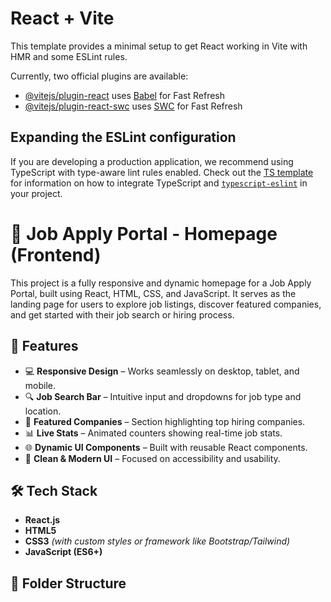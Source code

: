 # React + Vite

This template provides a minimal setup to get React working in Vite with HMR and some ESLint rules.

Currently, two official plugins are available:

- [@vitejs/plugin-react](https://github.com/vitejs/vite-plugin-react/blob/main/packages/plugin-react) uses [Babel](https://babeljs.io/) for Fast Refresh
- [@vitejs/plugin-react-swc](https://github.com/vitejs/vite-plugin-react/blob/main/packages/plugin-react-swc) uses [SWC](https://swc.rs/) for Fast Refresh

## Expanding the ESLint configuration

If you are developing a production application, we recommend using TypeScript with type-aware lint rules enabled. Check out the [TS template](https://github.com/vitejs/vite/tree/main/packages/create-vite/template-react-ts) for information on how to integrate TypeScript and [`typescript-eslint`](https://typescript-eslint.io) in your project.


# 💼 Job Apply Portal - Homepage (Frontend)

This project is a fully responsive and dynamic homepage for a Job Apply Portal, built using React, HTML, CSS, and JavaScript. It serves as the landing page for users to explore job listings, discover featured companies, and get started with their job search or hiring process.

## 🚀 Features

- 💻 **Responsive Design** – Works seamlessly on desktop, tablet, and mobile.
- 🔍 **Job Search Bar** – Intuitive input and dropdowns for job type and location.
- 🏢 **Featured Companies** – Section highlighting top hiring companies.
- 📊 **Live Stats** – Animated counters showing real-time job stats.
- 🌐 **Dynamic UI Components** – Built with reusable React components.
- 🎨 **Clean & Modern UI** – Focused on accessibility and usability.

## 🛠 Tech Stack

- **React.js**
- **HTML5**
- **CSS3** *(with custom styles or framework like Bootstrap/Tailwind)*
- **JavaScript (ES6+)**

## 📁 Folder Structure

